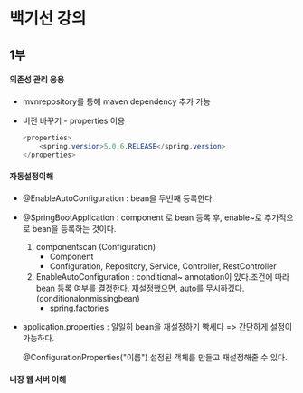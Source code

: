 # 백기선 강의

## 1부

#### 의존성 관리 응용

- mvnrepository를 통해 maven dependency 추가 가능

- 버전 바꾸기 - properties 이용

  ```java
  <properties>
      <spring.version>5.0.6.RELEASE</spring.version>
  </properties>
  ```

  

#### 자동설정이해

- @EnableAutoConfiguration : bean을 두번째 등록한다.
- @SpringBootApplication : component 로 bean 등록 후, enable~로 추가적으로 bean을 등록하는 것이다.
  1. componentscan (Configuration)
     - Component
     - Configuration, Repository, Service, Controller, RestController
  2. EnableAutoConfiguration : conditional~ annotation이 있다.조건에 따라 bean 등록 여부를 결정한다. 재설정했으면, auto를 무시하겠다.(conditionalonmissingbean)
     - spring.factories

- application.properties : 일일히 bean을 재설정하기 빡세다 => 간단하게 설정이 가능하다.

  @ConfigurationProperties("이름") 설정된 객체를 만들고 재설정해줄 수 있다.



#### 내장 웹 서버 이해



